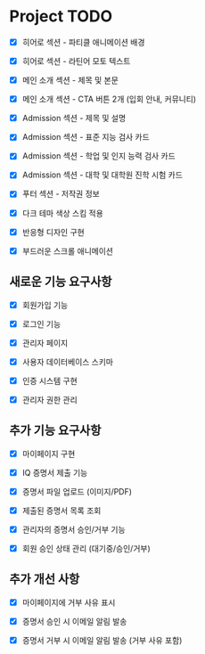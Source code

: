 # Project TODO

- [x] 히어로 섹션 - 파티클 애니메이션 배경
- [x] 히어로 섹션 - 라틴어 모토 텍스트
- [x] 메인 소개 섹션 - 제목 및 본문
- [x] 메인 소개 섹션 - CTA 버튼 2개 (입회 안내, 커뮤니티)
- [x] Admission 섹션 - 제목 및 설명
- [x] Admission 섹션 - 표준 지능 검사 카드
- [x] Admission 섹션 - 학업 및 인지 능력 검사 카드
- [x] Admission 섹션 - 대학 및 대학원 진학 시험 카드
- [x] 푸터 섹션 - 저작권 정보
- [x] 다크 테마 색상 스킴 적용
- [x] 반응형 디자인 구현
- [x] 부드러운 스크롤 애니메이션



## 새로운 기능 요구사항

- [x] 회원가입 기능
- [x] 로그인 기능
- [x] 관리자 페이지
- [x] 사용자 데이터베이스 스키마
- [x] 인증 시스템 구현
- [x] 관리자 권한 관리



## 추가 기능 요구사항

- [x] 마이페이지 구현
- [x] IQ 증명서 제출 기능
- [x] 증명서 파일 업로드 (이미지/PDF)
- [x] 제출된 증명서 목록 조회
- [x] 관리자의 증명서 승인/거부 기능
- [x] 회원 승인 상태 관리 (대기중/승인/거부)



## 추가 개선 사항

- [x] 마이페이지에 거부 사유 표시
- [x] 증명서 승인 시 이메일 알림 발송
- [x] 증명서 거부 시 이메일 알림 발송 (거부 사유 포함)

